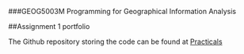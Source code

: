 
###GEOG5003M Programming for Geographical Information Analysis

##Assignment 1 portfolio

The Github repository storing the code can be found at [Practicals](https://github.com/gy19mh/Practicals)

